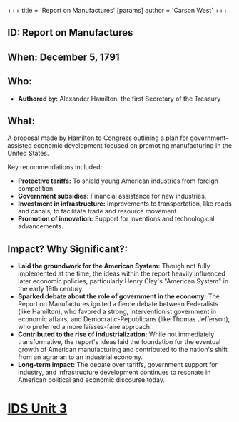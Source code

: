 +++
 title = 'Report on Manufactures'
[params]
	author = 'Carson West'
+++
## ID: Report on Manufactures

## When: December 5, 1791

## Who: 
- **Authored by:** Alexander Hamilton, the first Secretary of the Treasury

## What:
A proposal made by Hamilton to Congress outlining a plan for government-assisted economic development focused on promoting manufacturing in the United States. 

Key recommendations included:

* **Protective tariffs:**  To shield young American industries from foreign competition.
* **Government subsidies:**  Financial assistance for new industries.
* **Investment in infrastructure:**  Improvements to transportation, like roads and canals, to facilitate trade and resource movement. 
* **Promotion of innovation:**  Support for inventions and technological advancements.

## Impact? Why Significant?:

* **Laid the groundwork for the American System:**  Though not fully implemented at the time, the ideas within the report heavily influenced later economic policies, particularly Henry Clay's "American System" in the early 19th century.
* **Sparked debate about the role of government in the economy:** The Report on Manufactures ignited a fierce debate between Federalists (like Hamilton), who favored a strong, interventionist government in economic affairs, and Democratic-Republicans (like Thomas Jefferson), who preferred a more laissez-faire approach.
* **Contributed to the rise of industrialization:** While not immediately transformative, the report's ideas laid the foundation for the eventual growth of American manufacturing and contributed to the nation's shift from an agrarian to an industrial economy.
* **Long-term impact:** The debate over tariffs, government support for industry, and infrastructure development continues to resonate in American political and economic discourse today. 

# [IDS Unit 3](./../ids-unit-3/)